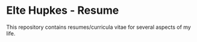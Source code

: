 # Elte Hupkes - Resume
This repository contains resumes/curricula vitae for several aspects of my life.
